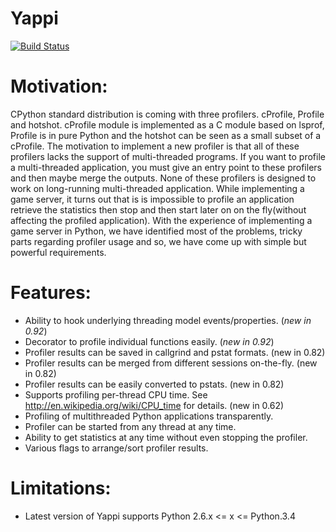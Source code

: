 
Yappi
===================

[![Build Status](https://drone.io/bitbucket.org/sumerc/yappi/status.png)](https://drone.io/bitbucket.org/sumerc/yappi/latest)

Motivation:
===================
CPython standard distribution is coming with three profilers. cProfile, Profile and hotshot. 
cProfile module is implemented as a C module based on lsprof, Profile is in pure Python and the 
hotshot can be seen as a small subset of a cProfile. The motivation to implement a new profiler is
that all of these profilers lacks the support of multi-threaded programs. If you want to profile a 
multi-threaded application, you must give an entry point to these profilers and then maybe merge 
the outputs. None of these profilers is designed to work on long-running multi-threaded application. 
While implementing a game server, it turns out that is is impossible to profile an application 
retrieve the statistics then stop and then start later on on the fly(without affecting the profiled
application). With the experience of implementing a game server in Python, we have identified most 
of the problems, tricky parts regarding profiler usage and so, we have come up with simple but 
powerful requirements.

Features:
===================
* Ability to hook underlying threading model events/properties. (*new in 0.92*)
* Decorator to profile individual functions easily. (*new in 0.92*)
* Profiler results can be saved in callgrind and pstat formats. (new in 0.82) 
* Profiler results can be merged from different sessions on-the-fly. (new in 0.82)
* Profiler results can be easily converted to pstats. (new in 0.82) 
* Supports profiling per-thread CPU time. See http://en.wikipedia.org/wiki/CPU_time for details. (new in 0.62)
* Profiling of multithreaded Python applications transparently. 
* Profiler can be started from any thread at any time.
* Ability to get statistics at any time without even stopping the profiler.
* Various flags to arrange/sort profiler results.
  
Limitations:
===================
* Latest version of Yappi supports Python 2.6.x <= x <= Python.3.4







